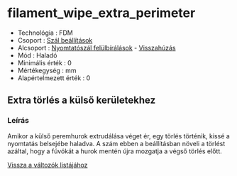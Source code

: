 # filament\_wipe\_extra\_perimeter

* Technológia : FDM
* Csoport : [Szál beállítások](../filament_settings/filament_settings.md)
* Alcsoport : [Nyomtatószál felülbírálások](filament_wipe_extra_perimeter.md) - [Visszahúzás](../filament_settings/filament_settings.md#rétraction)
* Mód : Haladó
* Minimális érték :  0
* Mértékegység : mm
* Alapértelmezett érték : 0

## Extra törlés a külső kerületekhez

### Leírás

Amikor a külső peremhurok extrudálása véget ér, egy törlés történik, kissé a nyomtatás belsejébe haladva. A szám ebben a beállításban növeli a törlést azáltal, hogy a fúvókát a hurok mentén újra mozgatja a végső törlés előtt.

[Vissza a változók listájához](../../variable_list)

